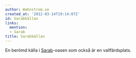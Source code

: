 ```yaml
---
author: Wahnstrom.se
created_at: '2012-03-14T19:14:07Z'
id: Sarabkällan
links:
  mention:
  - Sarab
title: Sarabkällan
---
```


En berömd källa i [Sarab]-oasen som också är en vallfärdsplats.

  [Sarab]: Sarab